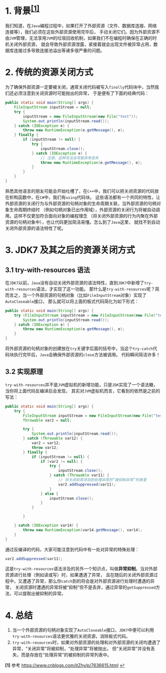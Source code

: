 # 1. 背景<sup id="a1">[\[1\]](#f1)</sup>

我们知道，在`Java`编程过程中，如果打开了外部资源（文件、数据库连接、网络连接等），我们必须在这些外部资源使用完毕后，
手动关闭它们。因为外部资源不由`JVM`管理，无法享用`JVM`的垃圾回收机制，如果我们不在编程时确保在正确的时机关闭外部资源，
就会导致外部资源泄露，紧接着就会出现文件被异常占用，数据库连接过多导致连接池溢出等诸多很严重的问题。

# 2. 传统的资源关闭方式

为了确保外部资源一定要被关闭，通常关闭代码被写入`finally`代码块中，当然我们还必须注意到关闭资源时可能抛出的异常，
于是便有了下面的经典代码：
```java
public static void main(String[] args) {
    FileInputStream inputStream = null;
    try {
        inputStream = new FileInputStream(new File("test"));
        System.out.println(inputStream.read());
    } catch (IOException e) {
        throw new RuntimeException(e.getMessage(), e);
    } finally {
        if (inputStream != null) {
            try {
                inputStream.close();
            } catch (IOException e) {
                // 注意，这种写法会导致异常丢失
                throw new RuntimeException(e.getMessage(), e);
            }
        }
    }
}
```
熟悉其他语言的朋友可能会开始吐槽了，在`C++`中，我们可以把关闭资源的代码放在析构函数中，在`C#`中，我们有`using`代码块。
这些语法都有一个共同的特性，让外部资源的关闭行为与外部资源的句柄对象的生命周期关联，当外部资源的句柄对象生命周期终结时
（例如句柄对象已出作用域），外部资源的关闭行为将被自动调用。这样不仅更加符合面向对象的编程理念
（将关闭外部资源的行为内聚在外部资源的句柄对象中），也让代码更加简洁易懂。怎么到了`Java`这里，
就找不到自动关闭外部资源的语法特性了呢。

# 3. JDK7 及其之后的资源关闭方式

## 3.1 try-with-resources 语法

在`JDK7`以前，`Java`没有自动关闭外部资源的语法特性，直到`JDK7`中新增了`try-with-resources`语法，才实现了这一功能。
那什么是`try-with-resources`呢？简而言之，当一个外部资源的句柄对象（比如`FileInputStream`对象）实现了`AutoCloseable`接口，
那么就可以将上面的板式代码简化为如下形式：
```java
public static void main(String[] args) {
    try (FileInputStream inputStream = new FileInputStream(new File("test"))) {
        System.out.println(inputStream.read());
    } catch (IOException e) {
        throw new RuntimeException(e.getMessage(), e);
    }
}
```
将外部资源的句柄对象的创建放在`try`关键字后面的括号中，当这个`try-catch`代码块执行完毕后，`Java`会确保外部资源的`close`方法被调用。
代码瞬间简洁许多！

## 3.2 实现原理

`try-with-resources`并不是`JVM`虚拟机的新增功能，只是`JDK`实现了一个语法糖，当你将上面代码反编译后会发现，
其实对`JVM`虚拟机而言，它看到的依然是之前的写法：
```java
public static void main(String[] args) {
    try {
        FileInputStream inputStream = new FileInputStream(new File("test"));
        Throwable var2 = null;

        try {
            System.out.println(inputStream.read());
        } catch (Throwable var12) {
            var2 = var12;
            throw var12;
        } finally {
            if (inputStream != null) {
                if (var2 != null) {
                    try {
                        inputStream.close();
                    } catch (Throwable var11) {
                        // 将关闭异常添加到处理异常的“被抑制异常”列表里
                        var2.addSuppressed(var11);
                    }
                } else {
                    inputStream.close();
                }
            }

        }

    } catch (IOException var14) {
        throw new RuntimeException(var14.getMessage(), var14);
    }
}
```

通过反编译的代码，大家可能注意到代码中有一处对异常的特殊处理：
```java
var2.addSuppressed(var11);
```
这是`try-with-resources`语法涉及的另外一个知识点，叫做**异常抑制**。当对外部资源进行处理（例如读或写）时，如果遭遇了异常，
且在随后的关闭外部资源过程中，又遭遇了异常，那么你`catch`到的将会是对外部资源进行处理时遭遇的异常，
关闭资源时遭遇的异常将被“抑制”但不是丢弃，通过异常的`getSuppressed`方法，可以提取出被抑制的异常。

# 4. 总结

1. 当一个外部资源的句柄对象实现了`AutoCloseable`接口，`JDK7`中便可以利用`try-with-resources`语法更优雅的关闭资源，消除板式代码。
2. `try-with-resources`时，如果对外部资源的处理和对外部资源的关闭均遭遇了异常，“关闭异常”将被抑制，“处理异常”将被抛出，
但“关闭异常”并没有丢失，而是存放在“处理异常”的被抑制的异常列表中。


<b id="f1">\[1\]</b> 参考 https://www.cnblogs.com/itZhy/p/7636615.html [↩](#a1)